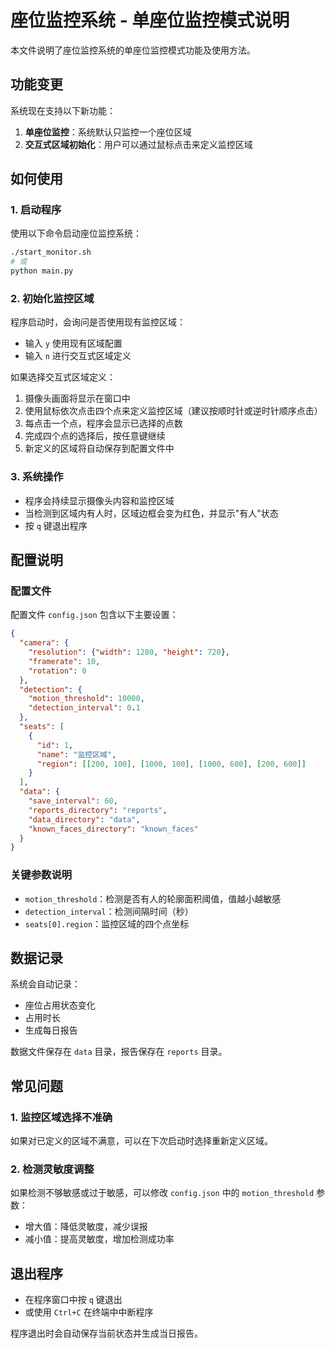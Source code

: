 # 座位监控系统 - 单座位监控模式说明

本文件说明了座位监控系统的单座位监控模式功能及使用方法。

## 功能变更

系统现在支持以下新功能：

1. **单座位监控**：系统默认只监控一个座位区域
2. **交互式区域初始化**：用户可以通过鼠标点击来定义监控区域

## 如何使用

### 1. 启动程序

使用以下命令启动座位监控系统：

```bash
./start_monitor.sh
# 或
python main.py
```

### 2. 初始化监控区域

程序启动时，会询问是否使用现有监控区域：

- 输入 `y` 使用现有区域配置
- 输入 `n` 进行交互式区域定义

如果选择交互式区域定义：

1. 摄像头画面将显示在窗口中
2. 使用鼠标依次点击四个点来定义监控区域（建议按顺时针或逆时针顺序点击）
3. 每点击一个点，程序会显示已选择的点数
4. 完成四个点的选择后，按任意键继续
5. 新定义的区域将自动保存到配置文件中

### 3. 系统操作

- 程序会持续显示摄像头内容和监控区域
- 当检测到区域内有人时，区域边框会变为红色，并显示"有人"状态
- 按 `q` 键退出程序

## 配置说明

### 配置文件

配置文件 `config.json` 包含以下主要设置：

```json
{
  "camera": {
    "resolution": {"width": 1280, "height": 720},
    "framerate": 10,
    "rotation": 0
  },
  "detection": {
    "motion_threshold": 10000,
    "detection_interval": 0.1
  },
  "seats": [
    {
      "id": 1,
      "name": "监控区域",
      "region": [[200, 100], [1000, 100], [1000, 600], [200, 600]]
    }
  ],
  "data": {
    "save_interval": 60,
    "reports_directory": "reports",
    "data_directory": "data",
    "known_faces_directory": "known_faces"
  }
}
```

### 关键参数说明

- `motion_threshold`：检测是否有人的轮廓面积阈值，值越小越敏感
- `detection_interval`：检测间隔时间（秒）
- `seats[0].region`：监控区域的四个点坐标

## 数据记录

系统会自动记录：

- 座位占用状态变化
- 占用时长
- 生成每日报告

数据文件保存在 `data` 目录，报告保存在 `reports` 目录。

## 常见问题

### 1. 监控区域选择不准确

如果对已定义的区域不满意，可以在下次启动时选择重新定义区域。

### 2. 检测灵敏度调整

如果检测不够敏感或过于敏感，可以修改 `config.json` 中的 `motion_threshold` 参数：
- 增大值：降低灵敏度，减少误报
- 减小值：提高灵敏度，增加检测成功率

## 退出程序

- 在程序窗口中按 `q` 键退出
- 或使用 `Ctrl+C` 在终端中中断程序

程序退出时会自动保存当前状态并生成当日报告。